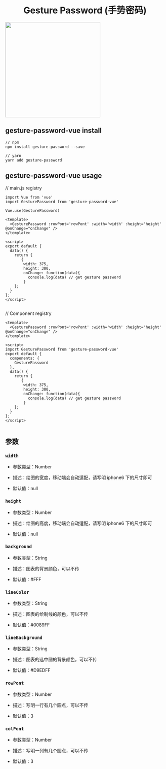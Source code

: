 
<h1 align="center">
  Gesture Password (手势密码)
</h1>

<img height="300" src="https://user-images.githubusercontent.com/11746742/68995608-735b4a00-08ca-11ea-8402-2d5229beaceb.png"></img>

## gesture-password-vue install


```
// npm
npm install gesture-password --save

// yarn
yarn add gesture-password
```

## gesture-password-vue usage

// main.js registry
```
import Vue from 'vue'
import GesturePassword from 'gesture-password-vue'
 
Vue.use(GesturePassword)

<template>
  <GesturePassword :rowPont='rowPont' :width='width' :height='height' @onChange="onChange" />
</template>

<script>
export default {
  data() {
    return {
       {
        width: 375,
        height: 300,
        onChange: function(data){
          console.log(data) // get gesture password
        }
    };
  }
};
</script>


```

// Component registry
```
<template>
  <GesturePassword :rowPont='rowPont' :width='width' :height='height' @onChange="onChange" />
</template>

<script>
import GesturePassword from 'gesture-password-vue'
export default {
  components: {
    GesturePassword
  },
  data() {
    return {
       {
        width: 375,
        height: 300,
        onChange: function(data){
          console.log(data) // get gesture password
        }
    };
  }
};
</script>


```

## 参数

### `width`

- 参数类型：Number

- 描述：绘图的宽度，移动端会自动适配，请写明 iphone6 下的尺寸即可

- 默认值：null

### `height`

- 参数类型：Number

- 描述：绘图的高度，移动端会自动适配，请写明 iphone6 下的尺寸即可

- 默认值：null

### `background`

- 参数类型：String

- 描述：图表的背景颜色，可以不传

- 默认值：#FFF

### `lineColor`

- 参数类型：String

- 描述：图表的绘制线的颜色，可以不传

- 默认值：#0089FF

### `lineBackground`

- 参数类型：String

- 描述：图表的选中圆的背景颜色，可以不传

- 默认值：#D9EDFF

### `rowPont`

- 参数类型：Number

- 描述：写明一行有几个圆点，可以不传

- 默认值：3

### `colPont`

- 参数类型：Number

- 描述：写明一列有几个圆点，可以不传

- 默认值：3